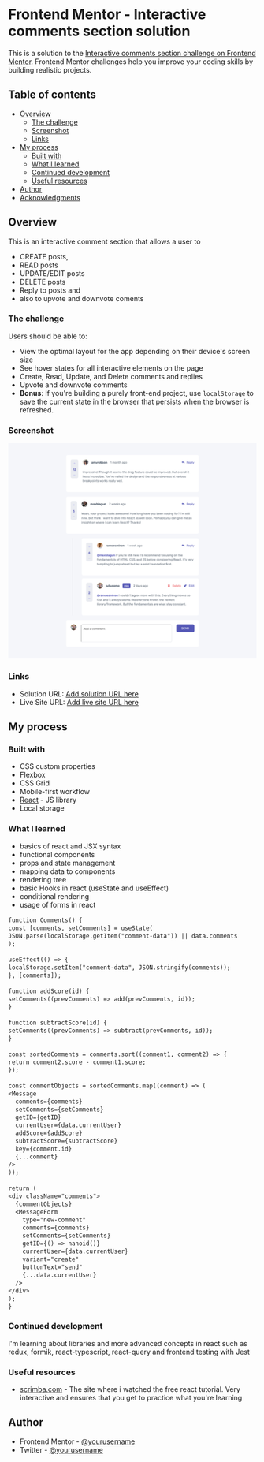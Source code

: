 # Frontend Mentor - Interactive comments section solution

This is a solution to the [Interactive comments section challenge on Frontend Mentor](https://www.frontendmentor.io/challenges/interactive-comments-section-iG1RugEG9). Frontend Mentor challenges help you improve your coding skills by building realistic projects.

## Table of contents

- [Overview](#overview)
  - [The challenge](#the-challenge)
  - [Screenshot](#screenshot)
  - [Links](#links)
- [My process](#my-process)
  - [Built with](#built-with)
  - [What I learned](#what-i-learned)
  - [Continued development](#continued-development)
  - [Useful resources](#useful-resources)
- [Author](#author)
- [Acknowledgments](#acknowledgments)

## Overview

This is an interactive comment section that allows a user to

- CREATE posts,
- READ posts
- UPDATE/EDIT posts  
- DELETE posts
- Reply to posts and
- also to upvote and downvote coments

### The challenge

Users should be able to:

- View the optimal layout for the app depending on their device's screen size
- See hover states for all interactive elements on the page
- Create, Read, Update, and Delete comments and replies
- Upvote and downvote comments
- **Bonus**: If you're building a purely front-end project, use `localStorage` to save the current state in the browser that persists when the browser is refreshed.

### Screenshot

![Site preview](./screenshot.png)

### Links

- Solution URL: [Add solution URL here](https://your-solution-url.com)
- Live Site URL: [Add live site URL here](https://your-live-site-url.com)

## My process

### Built with

- CSS custom properties
- Flexbox
- CSS Grid
- Mobile-first workflow
- [React](https://reactjs.org/) - JS library
- Local storage

### What I learned

- basics of react and JSX syntax
- functional components
- props and state management
- mapping data to components
- rendering tree
- basic Hooks in react (useState and useEffect)
- conditional rendering
- usage of forms in react

```React JSX component with props, useState and useEffect
function Comments() {
const [comments, setComments] = useState(
JSON.parse(localStorage.getItem("comment-data")) || data.comments
);

useEffect(() => {
localStorage.setItem("comment-data", JSON.stringify(comments));
}, [comments]);

function addScore(id) {
setComments((prevComments) => add(prevComments, id));
}

function subtractScore(id) {
setComments((prevComments) => subtract(prevComments, id));
}

const sortedComments = comments.sort((comment1, comment2) => {
return comment2.score - comment1.score;
});

const commentObjects = sortedComments.map((comment) => (
<Message
  comments={comments}
  setComments={setComments}
  getID={getID}
  currentUser={data.currentUser}
  addScore={addScore}
  subtractScore={subtractScore}
  key={comment.id}
  {...comment}
/>
));

return (
<div className="comments">
  {commentObjects}
  <MessageForm
    type="new-comment"
    comments={comments}
    setComments={setComments}
    getID={() => nanoid()}
    currentUser={data.currentUser}
    variant="create"
    buttonText="send"
    {...data.currentUser}
  />
</div>
);
}
```

### Continued development

I'm learning about libraries and more advanced concepts in react such as redux, formik, react-typescript, react-query and frontend testing with Jest

### Useful resources

- [scrimba.com](https://scrimba.com) - The site where i watched the free react tutorial. Very interactive and ensures that you get to practice what you're learning

## Author

- Frontend Mentor - [@yourusername](https://www.frontendmentor.io/profile/masterShifu-0)
- Twitter - [@yourusername](https://www.twitter.com/_tolahni_)
